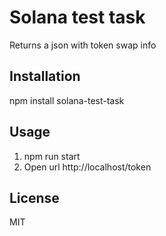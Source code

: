 # Solana test task

Returns a json with token swap info

## Installation

npm install solana-test-task

## Usage

1. npm run start
2. Open url http://localhost/token 

## License

MIT